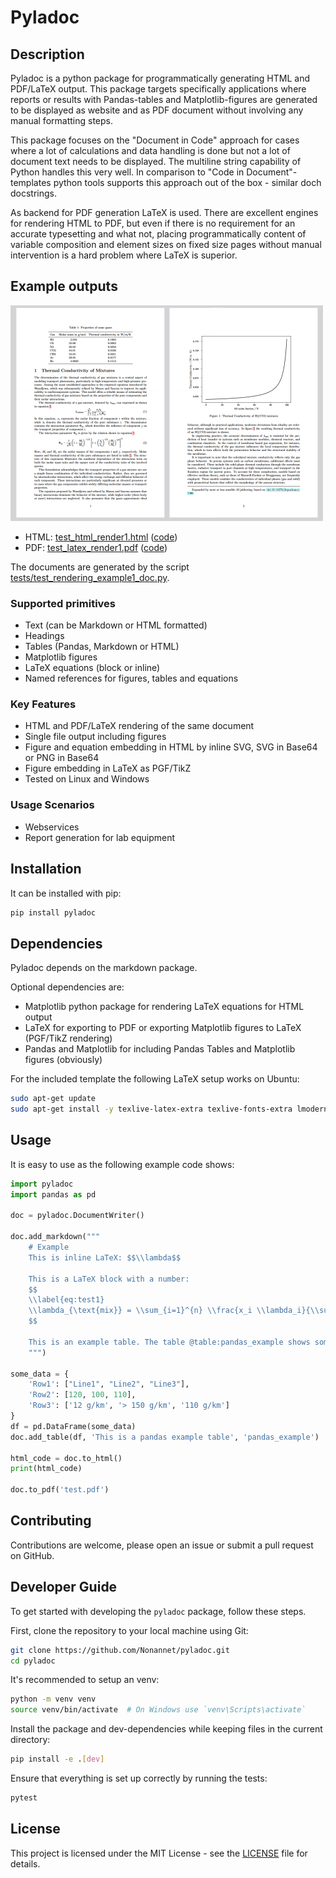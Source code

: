 # Pyladoc

## Description
Pyladoc is a python package for programmatically generating HTML and
PDF/LaTeX output. This package targets specifically applications where reports
or results with Pandas-tables and Matplotlib-figures are generated 
to be displayed as website and as PDF document without involving any manual
formatting steps.

This package focuses on the "Document in Code" approach for cases
where a lot of calculations and data handling is done but not a lot of
document text needs to be displayed. The multiline string capability of Python
handles this very well. In comparison to "Code in Document"-templates
python tools supports this approach out of the box - similar doch docstrings.

As backend for PDF generation LaTeX is used. There are excellent engines for
rendering HTML to PDF, but even if there is no requirement for an
accurate typesetting and what not, placing programmatically content of variable
composition and element sizes on fixed size pages without manual intervention
is a hard problem where LaTeX is superior.

## Example outputs

[![example output](media/output_example.png)](https://raw.githubusercontent.com/Nonannet/pyladoc/refs/heads/main/tests/out/test_latex_render1.pdf)

- HTML: [test_html_render1.html](https://html-preview.github.io/?url=https://github.com/Nonannet/pyladoc/blob/main/tests/out/test_html_render1.html) ([code](https://github.com/Nonannet/pyladoc/blob/main/tests/out/test_html_render1.html))
- PDF: [test_latex_render1.pdf](https://raw.githubusercontent.com/Nonannet/pyladoc/refs/heads/main/tests/out/test_latex_render1.pdf) ([code](https://github.com/Nonannet/pyladoc/blob/main/tests/out/test_html_render1.tex))

The documents are generated by the script [tests/test_rendering_example1_doc.py](tests/test_rendering_example1_doc.py).

### Supported primitives
- Text (can be Markdown or HTML formatted)
- Headings
- Tables (Pandas, Markdown or HTML)
- Matplotlib figures
- LaTeX equations (block or inline)
- Named references for figures, tables and equations

### Key Features
- HTML and PDF/LaTeX rendering of the same document
- Single file output including figures
- Figure and equation embedding in HTML by inline SVG, SVG in Base64 or PNG in Base64
- Figure embedding in LaTeX as PGF/TikZ
- Tested on Linux and Windows

### Usage Scenarios
- Webservices
- Report generation for lab equipment

## Installation
It can be installed with pip:

```bash
pip install pyladoc
```

## Dependencies
Pyladoc depends on the markdown package.

Optional dependencies are:
- Matplotlib python package for rendering LaTeX equations for HTML output
- LaTeX for exporting to PDF or exporting Matplotlib figures to LaTeX (PGF/TikZ rendering)
- Pandas and Matplotlib for including Pandas Tables and Matplotlib figures (obviously)

For the included template the following LaTeX setup works on Ubuntu:

```bash
sudo apt-get update
sudo apt-get install -y texlive-latex-extra texlive-fonts-extra lmodern texlive-xetex texlive-science
```

## Usage
It is easy to use as the following example code shows:

```python
import pyladoc
import pandas as pd

doc = pyladoc.DocumentWriter()

doc.add_markdown("""
    # Example
    This is inline LaTeX: $$\\lambda$$

    This is a LaTeX block with a number:
    $$
    \\label{eq:test1}
    \\lambda_{\text{mix}} = \\sum_{i=1}^{n} \\frac{x_i \\lambda_i}{\\sum_{j=1}^{n} x_j \\Phi_{ij}}
    $$

    This is an example table. The table @table:pandas_example shows some random data.
    """)

some_data = {
    'Row1': ["Line1", "Line2", "Line3"],
    'Row2': [120, 100, 110],
    'Row3': ['12 g/km', '> 150 g/km', '110 g/km']
}
df = pd.DataFrame(some_data)
doc.add_table(df, 'This is a pandas example table', 'pandas_example')

html_code = doc.to_html()
print(html_code)

doc.to_pdf('test.pdf')
```

## Contributing
Contributions are welcome, please open an issue or submit a pull request on GitHub.

## Developer Guide
To get started with developing the `pyladoc` package, follow these steps.

First, clone the repository to your local machine using Git:

```bash
git clone https://github.com/Nonannet/pyladoc.git
cd pyladoc
```

It's recommended to setup an venv:

```bash
python -m venv venv
source venv/bin/activate  # On Windows use `venv\Scripts\activate`
```

Install the package and dev-dependencies while keeping files in the
current directory:

```bash
pip install -e .[dev]
```

Ensure that everything is set up correctly by running the tests:

```bash
pytest
```

## License
This project is licensed under the MIT License - see the [LICENSE](LICENSE) file for details.